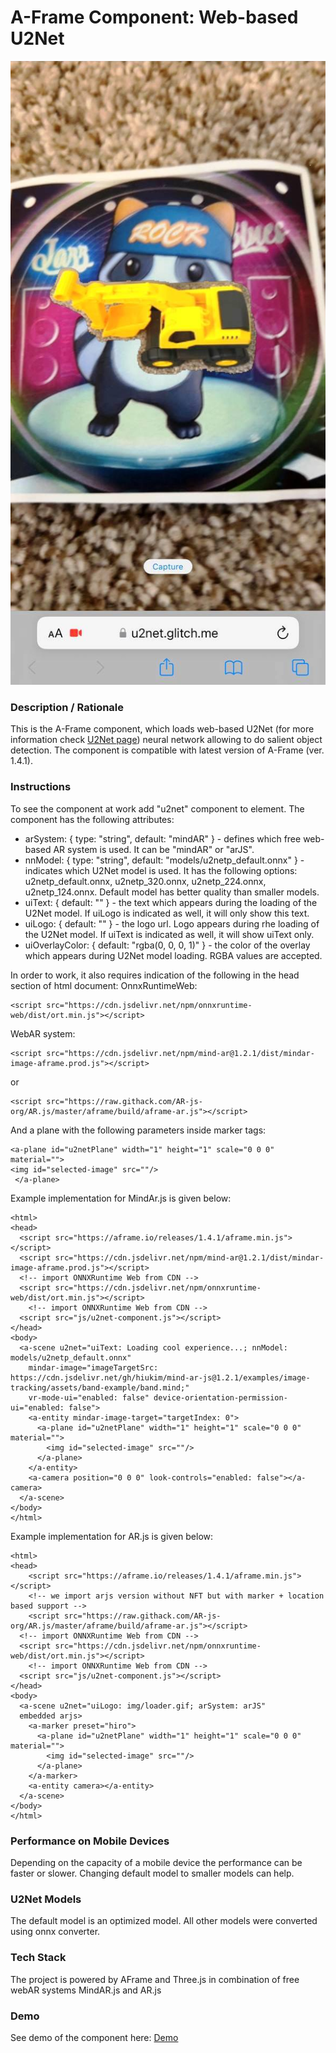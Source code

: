 # A-Frame Component: Web-based U2Net
<img alt="Screenshot" src="img/screenshot.jpg" width="600">

### **Description / Rationale**
This is the A-Frame component, which loads web-based U2Net (for more information check <a href="https://github.com/xuebinqin/U-2-Net">U2Net page</a>) neural network allowing to do salient object detection. The component is compatible with latest version of A-Frame (ver. 1.4.1).   

### **Instructions**
To see the component at work add "u2net" component to <a-scene> element. The component has the following attributes: 
* arSystem: { type: "string", default: "mindAR" } - defines which free web-based AR system is used. It can be  "mindAR" or "arJS".
* nnModel: { type: "string", default: "models/u2netp_default.onnx" } - indicates which U2Net model is used. It has the following options: u2netp_default.onnx, u2netp_320.onnx, u2netp_224.onnx, u2netp_124.onnx. Default model has better quality than smaller models.  
* uiText: { default: "" } - the text which appears during the loading of the U2Net model. If uiLogo is indicated as well, it will only show this text.
* uiLogo: { default: "" } - the logo url. Logo appears during rhe loading of the U2Net model. If uiText is indicated as well, it will show uiText only. 
* uiOverlayColor: { default: "rgba(0, 0, 0, 1)" } - the color of the overlay which appears during U2Net model loading. RGBA values are accepted.

In order to work, it also requires indication of the following in the head section of html document:
OnnxRuntimeWeb: 
```
<script src="https://cdn.jsdelivr.net/npm/onnxruntime-web/dist/ort.min.js"></script>
```
WebAR system: 
```
<script src="https://cdn.jsdelivr.net/npm/mind-ar@1.2.1/dist/mindar-image-aframe.prod.js"></script> 
```
or  
```
<script src="https://raw.githack.com/AR-js-org/AR.js/master/aframe/build/aframe-ar.js"></script>
```
And a plane with the following parameters inside marker tags:
```
<a-plane id="u2netPlane" width="1" height="1" scale="0 0 0" material="">
<img id="selected-image" src=""/>
 </a-plane>
```  
Example implementation for MindAr.js is given below:
```
<html>
<head>
  <script src="https://aframe.io/releases/1.4.1/aframe.min.js"></script>
  <script src="https://cdn.jsdelivr.net/npm/mind-ar@1.2.1/dist/mindar-image-aframe.prod.js"></script>
  <!-- import ONNXRuntime Web from CDN -->
  <script src="https://cdn.jsdelivr.net/npm/onnxruntime-web/dist/ort.min.js"></script>
    <!-- import ONNXRuntime Web from CDN -->
  <script src="js/u2net-component.js"></script>
</head>
<body> 
  <a-scene u2net="uiText: Loading cool experience...; nnModel: models/u2netp_default.onnx"
    mindar-image="imageTargetSrc: https://cdn.jsdelivr.net/gh/hiukim/mind-ar-js@1.2.1/examples/image-tracking/assets/band-example/band.mind;"
    vr-mode-ui="enabled: false" device-orientation-permission-ui="enabled: false">
    <a-entity mindar-image-target="targetIndex: 0">
      <a-plane id="u2netPlane" width="1" height="1" scale="0 0 0" material="">
        <img id="selected-image" src=""/>
      </a-plane>
    </a-entity>
    <a-camera position="0 0 0" look-controls="enabled: false"></a-camera>
  </a-scene>
</body>
</html>
```
Example implementation for AR.js is given below:
```
<html>
<head>
    <script src="https://aframe.io/releases/1.4.1/aframe.min.js"></script>
    <!-- we import arjs version without NFT but with marker + location based support -->
    <script src="https://raw.githack.com/AR-js-org/AR.js/master/aframe/build/aframe-ar.js"></script>
  <!-- import ONNXRuntime Web from CDN -->
  <script src="https://cdn.jsdelivr.net/npm/onnxruntime-web/dist/ort.min.js"></script>
    <!-- import ONNXRuntime Web from CDN -->
  <script src="js/u2net-component.js"></script>
</head>
<body> 
  <a-scene u2net="uiLogo: img/loader.gif; arSystem: arJS"
  embedded arjs>
    <a-marker preset="hiro">
      <a-plane id="u2netPlane" width="1" height="1" scale="0 0 0" material="">
        <img id="selected-image" src=""/>
      </a-plane>
    </a-marker>
    <a-entity camera></a-entity>
  </a-scene>
</body>
</html>
```
### **Performance on Mobile Devices**
Depending on the capacity of a mobile device the performance can be faster or slower. Changing default model to smaller models can help.   

### **U2Net Models**
The default model is an optimized model. All other models were converted using onnx converter.
 
### **Tech Stack**
The project is powered by AFrame and Three.js in combination of free webAR systems MindAR.js and AR.js  

### **Demo**
See demo of the component here: [Demo](https://u2net.glitch.me/)
